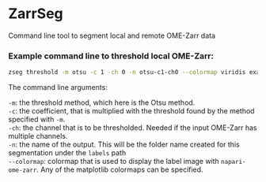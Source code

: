# ZarrSeg
Command line tool to segment local and remote OME-Zarr data

### Example command line to threshold local OME-Zarr:

```bash
zseg threshold -m otsu -c 1 -ch 0 -n otsu-c1-ch0 --colormap viridis example.zarr
```

The command line arguments: 

`-m`: the threshold method, which here is the Otsu method.\
`-c`: the coefficient, that is multiplied with the threshold found by the method specified with `-m`.\
`-ch`: the channel that is to be thresholded. Needed if the input OME-Zarr has multiple channels.\
`-n`: the name of the output. This will be the folder name created for this segmentation under the `labels` path\
`--colormap`: colormap that is used to display the label image with `napari-ome-zarr`. Any of the matplotlib colormaps can be specified.

